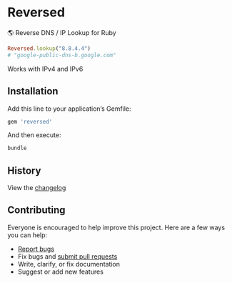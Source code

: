 # Reversed

:earth_americas: Reverse DNS / IP Lookup for Ruby

```ruby
Reversed.lookup("8.8.4.4")
# "google-public-dns-b.google.com"
```

Works with IPv4 and IPv6

## Installation

Add this line to your application’s Gemfile:

```ruby
gem 'reversed'
```

And then execute:

```sh
bundle
```

## History

View the [changelog](https://github.com/ankane/reversed/blob/master/CHANGELOG.md)

## Contributing

Everyone is encouraged to help improve this project. Here are a few ways you can help:

- [Report bugs](https://github.com/ankane/reversed/issues)
- Fix bugs and [submit pull requests](https://github.com/ankane/reversed/pulls)
- Write, clarify, or fix documentation
- Suggest or add new features

